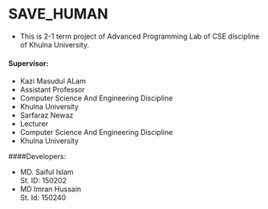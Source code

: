 # SAVE_HUMAN
* This is 2-1 term project of Advanced Programming Lab of  CSE discipline of Khulna University.
#### Supervisor:
* Kazi Masudul ALam
* Assistant Professor
* Computer Science And Engineering Discipline
* Khulna University
* Sarfaraz Newaz
* Lecturer
* Computer Science And Engineering Discipline
* Khulna University

####Developers:
* MD. Saiful Islam<br>St. ID: 150202 
* MD Imran Hussain<br>St. Id: 150240
